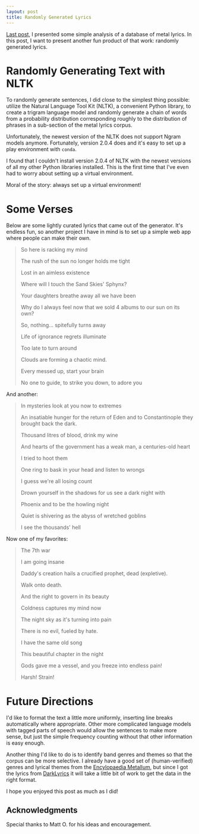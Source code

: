 ```yaml
---
layout: post
title: Randomly Generated Lyrics
---
```

[Last post]({{site.baseurl}}/blog/metal-lyrics-analysis/), I presented some simple analysis of a database of metal lyrics. In this post, I want to present another fun product of that work: randomly generated lyrics.

Randomly Generating Text with NLTK
====
To randomly generate sentences, I did close to the simplest thing possible: utilize the Natural Language Tool Kit (NLTK), a convenient Python library, to create a trigram language model and randomly generate a chain of words from a probability distribution corresponding roughly to the distribution of phrases in a sub-section of the metal lyrics corpus.

Unfortunately, the newest version of the NLTK does not support Ngram models anymore. Fortunately, version 2.0.4 does and it's easy to set up a play environment with `conda`. 

I found that I couldn't install version 2.0.4 of NLTK with the newest versions of all my other Python libraries installed. This is the first time that I've even had to worry about setting up a virtual environment.

Moral of the story: always set up a virtual environment!

Some Verses
===
Below are some lightly curated lyrics that came out of the generator. It's endless fun, so another project I have in mind is to set up a simple web app where people can make their own.


> So here is racking my mind
> 
> The rush of the sun no longer holds me tight
> 
> Lost in an aimless existence 
> 
> Where will I touch the Sand Skies' Sphynx?
> 
> Your daughters breathe away all we have been
> 
> Why do I always feel now that we sold 4 albums to our sun on its own?
> 
> So, nothing... spitefully turns away
> 
> Life of ignorance regrets illuminate
> 
> Too late to turn around 
> 
> Clouds are forming a chaotic mind.
> 
> Every messed up, start your brain 
> 
> No one to guide, to strike you down, to adore you

And another:

> In mysteries look at you now to extremes
> 
> An insatiable hunger for the return of Eden and to Constantinople they brought back the dark.
> 
> Thousand litres of blood, drink my wine
> 
> And hearts of the government has a weak man, a centuries-old heart
> 
> I tried to hoot them
> 
> One ring to bask in your head and listen to wrongs 
> 
> I guess we're all losing count 
> 
> Drown yourself in the shadows for us see a dark night with 
> 
> Phoenix and to be the howling night 
> 
> Quiet is shivering as the abyss of wretched goblins 
> 
> I see the thousands' hell

Now one of my favorites:

> The 7th war
>
> I am going insane 
>
> Daddy's creation hails a crucified prophet, dead (expletive).
> 
> Walk onto death.
>
> And the right to govern in its beauty 
>
> Coldness captures my mind now 
>
> The night sky as it's turning into pain
> 
> There is no evil, fueled by hate.
> 
> I have the same old song
>
> This beautiful chapter in the night 
> 
> Gods gave me a vessel, and you freeze into endless pain!
> 
> Harsh! Strain!

Future Directions
=====
I'd like to format the text a little more uniformly, inserting line breaks automatically where appropriate. Other more complicated language models with tagged parts of speech would allow the sentences to make more sense, but just the simple frequency counting without that other information is easy enough. 

Another thing I'd like to do is to identify band genres and themes so that the corpus can be more selective. I already have a good set of (human-verified) genres and lyrical themes from the [Encylopaedia Metallum](http://www.metal-archives.com), but since I got the lyrics from [DarkLyrics](http://www.darklyrics.com) it will take a little bit of work to get the data in the right format.

I hope you enjoyed this post as much as I did!

Acknowledgments
----
Special thanks to Matt O. for his ideas and encouragement.
